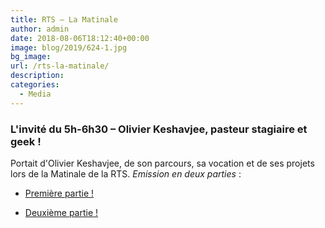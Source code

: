 ```yaml
---
title: RTS – La Matinale
author: admin
date: 2018-08-06T18:12:40+00:00
image: blog/2019/624-1.jpg
bg_image: 
url: /rts-la-matinale/
description: 
categories:
  - Media
---
```


### L'invité du 5h-6h30 – Olivier Keshavjee, pasteur stagiaire et geek !

Portait d'Olivier Keshavjee, de son parcours, sa vocation et de ses projets lors de la Matinale de la RTS. _Emission en deux parties_ : 

- [Première partie !][1] 

- [Deuxième partie !][2]

 [1]: https://www.rts.ch/play/radio/la-matinale-5h-6h30/audio/linvite-du-5h-6h30-olivier-keshavjee-pasteur-stagiaire-et-geek-en-rediffusion?id=9753276
 [2]: https://www.rts.ch/play/radio/la-matinale-5h-6h30/audio/linvite-e-du-5h-6h30-deuxieme-partie-olivier-keshavjee-pasteur-stagiaire-et-geek?id=9622588